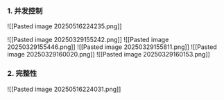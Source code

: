 ### 1. 并发控制
![[Pasted image 20250516224235.png]]

![[Pasted image 20250329155242.png]]
![[Pasted image 20250329155446.png]]
![[Pasted image 20250329155811.png]]
![[Pasted image 20250329160020.png]]
![[Pasted image 20250329160153.png]]
### 2. 完整性
![[Pasted image 20250516224031.png]]
